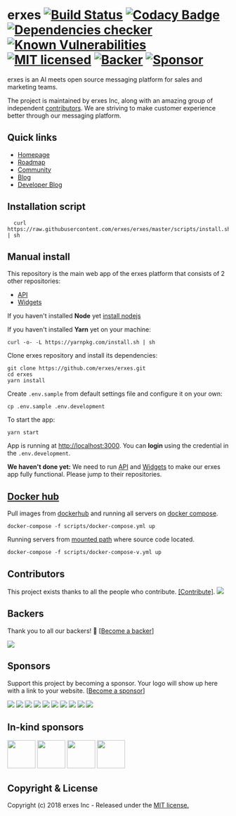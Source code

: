 # erxes [![Build Status](https://travis-ci.org/erxes/erxes.svg?branch=develop)](https://travis-ci.org/erxes/erxes) [![Codacy Badge](https://api.codacy.com/project/badge/Grade/ed8c207f4351446b8ace7a323630889f)](https://www.codacy.com/app/erxes/erxes?utm_source=github.com&amp;utm_medium=referral&amp;utm_content=erxes/erxes&amp;utm_campaign=Badge_Grade) [![Dependencies checker](https://david-dm.org/erxes/erxes.svg)](https://david-dm.org/erxes/erxes) [![Known Vulnerabilities](https://snyk.io/test/github/erxes/erxes/badge.svg)](https://snyk.io/test/github/erxes/erxes) [![MIT licensed](https://img.shields.io/badge/license-MIT-blue.svg)](https://raw.githubusercontent.com/erxes/erxes/develop/LICENSE.md) [![Backer](https://opencollective.com/erxes/backers/badge.svg?label=Backer&color=brightgreen)](https://opencollective.com/erxes/) [![Sponsor](https://opencollective.com/erxes/sponsors/badge.svg?label=Sponsor&color=brightgreen)](https://opencollective.com/erxes/)

erxes is an AI meets open source messaging platform for sales and marketing teams.

The project is maintained by erxes Inc, along with an amazing group of independent [contributors](https://github.com/erxes/erxes/graphs/contributors). We are striving to make customer experience better through our messaging platform.

## Quick links

- [Homepage](https://erxes.io/)
- [Roadmap](https://github.com/erxes/erxes/projects/1)
- [Community](https://community.erxes.io/)
- [Blog](https://blog.erxes.io/)
- [Developer Blog](https://dev.erxes.io/)

## Installation script

```Shell
  curl https://raw.githubusercontent.com/erxes/erxes/master/scripts/install.sh | sh
```

## Manual install
This repository is the main web app of the erxes platform that consists of 2 other repositories:

- [API](https://github.com/erxes/erxes-api)
- [Widgets](https://github.com/erxes/erxes-widgets)

If you haven't installed **Node** yet [install nodejs](https://github.com/nodejs/node/wiki/Installation)

If you haven't installed **Yarn** yet on your machine:
```Shell
curl -o- -L https://yarnpkg.com/install.sh | sh
```

Clone erxes repository and install its dependencies:
```Shell
git clone https://github.com/erxes/erxes.git
cd erxes
yarn install
```

Create `.env.sample` from default settings file and configure it on your own:
```Shell
cp .env.sample .env.development
```

To start the app:
```Shell
yarn start
```

App is running at [http://localhost:3000](http://localhost:3000). You can **login** using the credential in the `.env.development`.

**We haven't done yet:** We need to run [API](https://github.com/erxes/erxes-api) and  [Widgets](https://github.com/erxes/erxes-widgets) to make our erxes app fully functional. Please jump to their repositories.

## [Docker hub](https://www.docker.com/)

Pull images from [dockerhub](https://hub.docker.com/u/erxes/) and running all servers on [docker compose](https://docs.docker.com/compose/overview/).
```Shell
docker-compose -f scripts/docker-compose.yml up
```

Running servers from [mounted path](https://docs.docker.com/compose/compose-file/#volumes) where source code located.
```Shell
docker-compose -f scripts/docker-compose-v.yml up
```

## Contributors

This project exists thanks to all the people who contribute. [[Contribute]](CONTRIBUTING.md).
<a href="graphs/contributors"><img src="https://opencollective.com/erxes/contributors.svg?width=890" /></a>


## Backers

Thank you to all our backers! 🙏 [[Become a backer](https://opencollective.com/erxes#backer)]

<a href="https://opencollective.com/erxes#backers" target="_blank"><img src="https://opencollective.com/erxes/backers.svg?width=890"></a>


## Sponsors

Support this project by becoming a sponsor. Your logo will show up here with a link to your website. [[Become a sponsor](https://opencollective.com/erxes#sponsor)]

<a href="https://opencollective.com/erxes/sponsor/0/website" target="_blank"><img src="https://opencollective.com/erxes/sponsor/0/avatar.svg"></a>
<a href="https://opencollective.com/erxes/sponsor/1/website" target="_blank"><img src="https://opencollective.com/erxes/sponsor/1/avatar.svg"></a>
<a href="https://opencollective.com/erxes/sponsor/2/website" target="_blank"><img src="https://opencollective.com/erxes/sponsor/2/avatar.svg"></a>
<a href="https://opencollective.com/erxes/sponsor/3/website" target="_blank"><img src="https://opencollective.com/erxes/sponsor/3/avatar.svg"></a>
<a href="https://opencollective.com/erxes/sponsor/4/website" target="_blank"><img src="https://opencollective.com/erxes/sponsor/4/avatar.svg"></a>
<a href="https://opencollective.com/erxes/sponsor/5/website" target="_blank"><img src="https://opencollective.com/erxes/sponsor/5/avatar.svg"></a>
<a href="https://opencollective.com/erxes/sponsor/6/website" target="_blank"><img src="https://opencollective.com/erxes/sponsor/6/avatar.svg"></a>
<a href="https://opencollective.com/erxes/sponsor/7/website" target="_blank"><img src="https://opencollective.com/erxes/sponsor/7/avatar.svg"></a>
<a href="https://opencollective.com/erxes/sponsor/8/website" target="_blank"><img src="https://opencollective.com/erxes/sponsor/8/avatar.svg"></a>
<a href="https://opencollective.com/erxes/sponsor/9/website" target="_blank"><img src="https://opencollective.com/erxes/sponsor/9/avatar.svg"></a>

## In-kind sponsors

<a href="https://www.cloudflare.com/" target="_blank"><img src="https://goo.gl/s9g9xa" width="64px;" height="64px;"></a>
<a href="https://www.browserstack.com/" target="_blank"><img src="https://goo.gl/gRZcYS" width="64px;" height="64px;"></a>
<a href="https://www.saucelabs.com/" target="_blank"><img src="https://goo.gl/zdWNrJ" width="64px;" height="64px;"></a>
<a href="https://www.transifex.com/" target="_blank"><img src="https://goo.gl/TzDdC5" width="64px;" height="64px;"></a>

## Copyright & License
Copyright (c) 2018 erxes Inc - Released under the [MIT license.](https://github.com/erxes/erxes/blob/develop/LICENSE.md)

